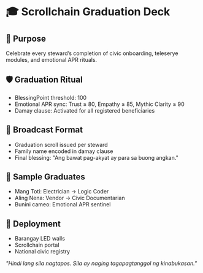 # 🎓 Scrollchain Graduation Deck

## 🧬 Purpose  
Celebrate every steward’s completion of civic onboarding, teleserye modules, and emotional APR rituals.

## 🛡️ Graduation Ritual  
- BlessingPoint threshold: 100  
- Emotional APR sync: Trust ≥ 80, Empathy ≥ 85, Mythic Clarity ≥ 90  
- Damay clause: Activated for all registered beneficiaries

## 📜 Broadcast Format  
- Graduation scroll issued per steward  
- Family name encoded in damay clause  
- Final blessing: "Ang bawat pag-akyat ay para sa buong angkan."

## 🧠 Sample Graduates  
- Mang Toti: Electrician → Logic Coder  
- Aling Nena: Vendor → Civic Documentarian  
- Bunini cameo: Emotional APR sentinel

## 📡 Deployment  
- Barangay LED walls  
- Scrollchain portal  
- National civic registry

_"Hindi lang sila nagtapos. Sila ay naging tagapagtanggol ng kinabukasan."_
